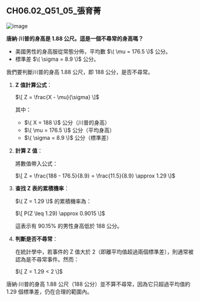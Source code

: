 ## CH06.02_Q51_05_張育菁 

![image](https://github.com/user-attachments/assets/a621af59-b4c8-433e-ab61-814b85456e92)

**唐納·川普的身高是 1.88 公尺。這是一個不尋常的身高嗎？**

- 美國男性的身高服從常態分佈，平均數 $\( \mu = 176.5 \)$ 公分。
- 標準差 $\( \sigma = 8.9 \)$ 公分。

我們要判斷川普的身高 1.88 公尺，即  188 公分，是否不尋常。

1. **Z 值計算公式**：

   $\[
   Z = \frac{X - \mu}{\sigma}
   \]$

   其中：
   - $\( X = 188 \)$ 公分（川普的身高）
   - $\( \mu = 176.5 \)$ 公分（平均身高）
   - $\( \sigma = 8.9 \)$ 公分（標準差）

2. **計算 Z 值**：

   將數值帶入公式：

   $\[
   Z = \frac{188 - 176.5}{8.9} = \frac{11.5}{8.9} \approx 1.29
   \]$

3. **查找 Z 表的累積機率**：

   $\( Z = 1.29 \)$ 的累積機率為：

   $\[
   P(Z \leq 1.29) \approx 0.9015
   \]$

   這表示有 90.15% 的男性身高低於 188 公分。

4. **判斷是否不尋常**：

   在統計學中，若事件的 Z 值大於 2（即離平均值超過兩個標準差），則通常被認為是不尋常事件。然而：

   $\[
   Z = 1.29 < 2
   \]$


唐納·川普的身高 1.88 公尺（188 公分）並不算不尋常，因為它只超過平均值約 1.29 個標準差，仍在合理的範圍內。
